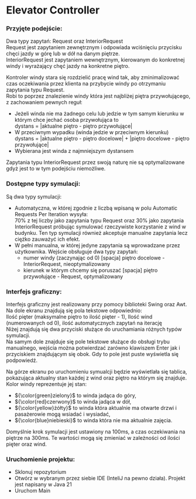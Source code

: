 # Elevator Controller

### Przyjęte podejście:
Dwa typy zapytań: Request oraz InteriorRequest <br>
Request jest zapytaniem zewnętrznym i odpowiada wciśnięciu przycisku chęci jazdy w górę lub w dół na danym piętrze. <br>
InteriorRequest jest zapytaniem wewnętrznym, kierowanym do konkretnej windy i wyrażający chęć jazdy na konkretne piętro. <br>

Kontroler windy stara się rozdzielić pracę wind tak, aby zminimalizować czas oczekiwania przez klienta na przybycie windy po otrzymaniu zapytania typu Request. <br>
Robi to poprzez znalezienie windy która jest najbliżej piętra przywołującego, z zachowaniem pewnych reguł:
<ul>
  <li>Jeżeli winda nie ma żadnego celu lub jedzie w tym samym kierunku w którym chce jechać osoba przywołująca to <br> dystans = |aktualne piętro - piętro przywołujące|</li>
  <li>W przeciwnym wypadku (winda jedzie w przeciwnym kierunku) <br> dystans = |aktualne piętro - piętro docelowe| + |piętro docelowe - piętro przywołujące|</li>
  <li>Wybierana jest winda z najmniejszym dystansem</li>
</ul>
Zapytania typu InteriorRequest przez swoją naturę nie są optymalizowane gdyż jest to w tym podejściu niemożliwe.

### Dostępne typy symulacji:
Są dwa typy symulacji: <br>
<ul>
  <li>Automatyczna, w której zgodnie z liczbą wpisaną w polu Automatic Requests Per Iteration wysyła: <br>
  70% z tej liczby jako zapytania typu Request oraz 30% jako zapytania InteriorRequest próbując symulować rzeczywiste korzystanie z wind w budynku. Ten typ symulacji również akceptuje manualne zapytania lecz ciężko zauważyć ich efekt.</li>
  <li>W pełni manualna, w której jedyne zapytania są wprowadzane przez użytkownika. Wejście obsługuje dwa typy zapytań: <br>
  <ul>
    <li>numer windy (zaczynając od 0) [spacja] piętro docelowe - InteriorRequest, nieoptymalizowany</li>
    <li>kierunek w którym chcemy się poruszać [spacja] piętro przywołujące - Request, optymalizowany</li>
  </ul>
  </li>
</ul>

### Interfejs graficzny:
Interfejs graficzny jest realizowany przy pomocy biblioteki Swing oraz Awt. <br>
Na dole ekranu znajdują się pola tekstowe odpowiednio: <br>
Ilość pięter (maksymalne piętro to ilość pięter - 1), Ilość wind (numerowanych od 0), ilość automatycznych zapytań na iterację<br>
Niżej znajdują się dwa przyciski służące do uruchamiania różnych typów symulacji. <br>
Na samym dole znajduje się pole tekstowe służące do obsługi trybu manualnego, wejścia można potwierdzać zarówno klawiszem Enter jak i przyciskiem znajdującym się obok. Gdy to pole jest puste wyświetla się podpowiedź.

Na górze ekranu po uruchomieniu symualcji będzie wyświetlała się tablica, pokazująca aktualny stan każdej z wind oraz piętro na którym się znajduje. <br>
Kolor windy reprezentuje jej stan: <br>
<ul>
  <li>${\color{green}zielony}$ to winda jadąca do góry, <br></li>
  <li>${\color{red}czerwony}$ to winda jadąca w dół, <br></li>
  <li>${\color{yellow}żółty}$ to winda która aktualnie ma otwarte drzwi i pasażerowie mogą wsiadać i wysiadać, <br></li>
  <li>${\color{blue}niebieski}$ to winda która nie ma aktualnie zajęcia.<br></li>
</ul>
Domyślnie krok symulacji jest ustawiony na 100ms, a czas oczekiwania na piętrze na 300ms. Te wartości mogą się zmieniać w zależności od ilości pięter oraz wind.


### Uruchomienie projektu:
<ul>
  <li>Sklonuj repozytorium</li>
  <li>Otwórz w wybranym przez siebie IDE (InteliJ na pewno działa). Projekt jest napisany w Java 21</li>
  <li>Uruchom Main</li>
</ul>

